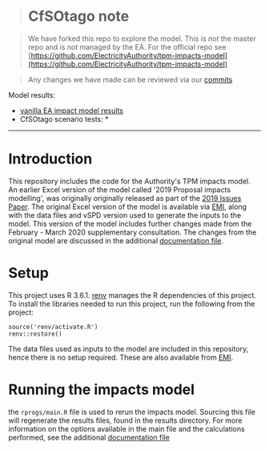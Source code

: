 ># CfSOtago note

>We have forked this repo to explore the model. This is *not* the master repo and is *not* managed by the EA. For the official repo see [https://github.com/ElectricityAuthority/tpm-impacts-model](https://github.com/ElectricityAuthority/tpm-impacts-model)

>Any changes we have made can be reviewed via our [commits](https://github.com/CfSOtago/tpm-impacts-model/commits/master)

Model results:
 * [vanilla EA impact model results](results/impact_model_results.html)
 * CfSOtago scenario tests:
    * 
 
<hr>

# Introduction

This repository includes the code for the Authority's TPM impacts model. An earlier Excel version of the model called '2019 Proposal impacts modelling', was originally originally released as part of the [2019 Issues Paper](https://ea.govt.nz/development/work-programme/pricing-cost-allocation/transmission-pricing-review/consultations/). The original Excel version of the model is available via [EMI](https://www.emi.ea.govt.nz/Wholesale/Datasets/_AdditionalInformation/SupportingInformationAndAnalysis/2019/20190723_TPM_2019_IssuesPaper/), along with the data files and vSPD version used to generate the inputs to the model. This version of the model includes further changes made from the February - March 2020 supplementary consultation. The changes from the original model are discussed in the additional [documentation file](documentation/impact_model_documentation.html).

# Setup

This project uses R 3.6.1. [renv](https://rstudio.github.io/renv/) manages the R dependencies of this project. To install the libraries needed to run this project, run the following from the project:

```{r}
source('renv/activate.R')
renv::restore()
```

The data files used as inputs to the model are included in this repository, hence there is no setup required. These are also available from [EMI](https://www.emi.ea.govt.nz/Wholesale/Datasets/_AdditionalInformation/SupportingInformationAndAnalysis/2019/20190723_TPM_2019_IssuesPaper/).

# Running the impacts model

the `rprogs/main.R` file is used to rerun the impacts model. Sourcing this file will regenerate the results files, found in the results directory. For more information on the options available in the main file and the calculations performed, see the additional [documentation file](documentation/impact_model_documentation.html)

